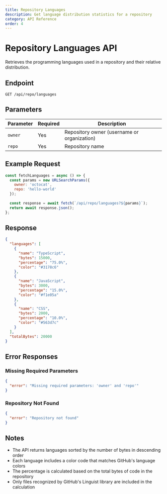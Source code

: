 ```yaml
---
title: Repository Languages
description: Get language distribution statistics for a repository
category: API Reference
order: 4
---
```


# Repository Languages API

Retrieves the programming languages used in a repository and their relative distribution.

## Endpoint

```
GET /api/repo/languages
```

## Parameters

| Parameter | Required | Description |
|-----------|----------|-------------|
| `owner` | Yes | Repository owner (username or organization) |
| `repo` | Yes | Repository name |

## Example Request

```javascript
const fetchLanguages = async () => {
  const params = new URLSearchParams({
    owner: 'octocat',
    repo: 'hello-world'
  });
  
  const response = await fetch(`/api/repo/languages?${params}`);
  return await response.json();
};
```

## Response

```json
{
  "languages": [
    {
      "name": "TypeScript",
      "bytes": 15000,
      "percentage": "75.0%",
      "color": "#3178c6"
    },
    {
      "name": "JavaScript",
      "bytes": 3000,
      "percentage": "15.0%",
      "color": "#f1e05a"
    },
    {
      "name": "CSS",
      "bytes": 2000,
      "percentage": "10.0%",
      "color": "#563d7c"
    }
  ],
  "totalBytes": 20000
}
```

## Error Responses

### Missing Required Parameters

```json
{
  "error": "Missing required parameters: 'owner' and 'repo'"
}
```

### Repository Not Found

```json
{
  "error": "Repository not found"
}
```

## Notes

- The API returns languages sorted by the number of bytes in descending order
- Each language includes a color code that matches GitHub's language colors
- The percentage is calculated based on the total bytes of code in the repository
- Only files recognized by GitHub's Linguist library are included in the calculation

